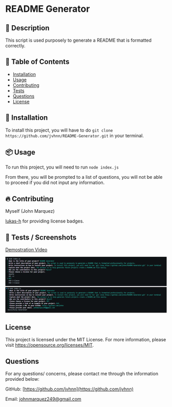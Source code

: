 # README Generator


## 🧐 Description

This script is used purposely to generate a README that is formatted correctly. 

## 📒 Table of Contents

* [Installation](#installation)
* [Usage](#usage)
* [Contributing](#contributing)
* [Tests](#tests)
* [Questions](#questions)
* [License](#license)


## 🔧 Installation

To install this project, you will have to do `git clone https://github.com/jvhnn/README-Generator.git` in your terminal.

## 📦 Usage

To run this project, you will need to run `node index.js` 

From there, you will be prompted to a list of questions, you will not be able to proceed if you did not input any information. 

## 🔥 Contributing

Myself (John Marquez)

<a href="https://gist.github.com/lukas-h/2a5d00690736b4c3a7ba">lukas-h</a> for providing license badges.



## 🚀 Tests / Screenshots

<a href="https://www.youtube.com/watch?v=UQpe6XLAGIc">Demostration Video</a>

<img src="./assets/images/Example 1.png" alt="Example 1 - Propmts">
<img src="./assets/images/example-2.png" alt="Scripts has successfully generated README">

## License 


This project is licensed under the MIT License. For more information, please visit https://opensource.org/licenses/MIT.

## Questions

For any questions/ concerns, please contact me through the information provided below: 

GitHub: [https://github.com/jvhnn](https://github.com/jvhnn)

Email: <a href="mailto:johnmarquez249@gmail.com">johnmarquez249@gmail.com</a>

